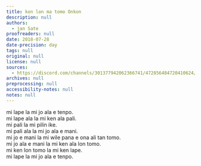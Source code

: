 ```yaml
---
title: kon lon ma tomo Onkon
description: null
authors:
  - jan Sate
proofreaders: null
date: 2018-07-28
date-precision: day
tags: null
original: null
license: null
sources:
  - https://discord.com/channels/301377942062366741/472856484720410624/472856713003925505
archives: null
preprocessing: null
accessibility-notes: null
notes: null
---
```


mi lape la mi jo ala e tenpo.  \
mi lape ala la mi ken ala pali.  \
mi pali la mi pilin ike.  \
mi pali ala la mi jo ala e mani.  \
mi jo e mani la mi wile pana e ona ali tan tomo.  \
mi jo ala e mani la mi ken ala lon tomo.  \
mi ken lon tomo la mi ken lape.  \
mi lape la mi jo ala e tenpo.
